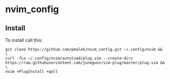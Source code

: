 # nvim_config

## Install

To install call this:

```
git clone https://github.com/pmalek/nvim_config.git ~/.config/nvim && \
curl -fLo ~/.config/nvim/autoload/plug.vim --create-dirs https://raw.githubusercontent.com/junegunn/vim-plug/master/plug.vim && \
nvim +PlugInstall +qall
```

